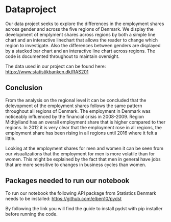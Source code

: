 # Dataproject

Our data project seeks to explore the differences in the employment shares across gender and across the five regions of Denmark. We display the development of emplyment shares across regions by both a simple line chart and an interactive linechart that allows the reader to change which region to investigate. 
Also the differences between genders are displayed by a stacked bar chart and an interactive line chart across regions. The code is documented throughout to maintain oversight.

The data used in our project can be found here: https://www.statistikbanken.dk/RAS201

## Conclusion
From the analysis on the regional level it can be concluded that the delevopment of the employment shares follows the same pattern throughout all regions of Denmark. The employment in Denmark was noticeably influenced by the financial crisis in 2008-2009. Region Midtjylland has an overall employment share that is higher compared to ther regions. 
In 2012 it is very clear that the employment rose in all regions, the employment share has been rising in all regions until 2016 where it felt a little. 

Looking at the employment shares for men and women it can be seen from our visualizations that the employment for men is more volatile than for women. This might be explained by the fact that men in general have jobs that are more sensitive to changes in business cycles than women.

## Packages needed to run our notebook
To run our notebook the following API package from Statistics Denmark needs to be installed: 
https://github.com/elben10/pydst

By following the link you will find the guide to install pydst with pip installer before running the code.


